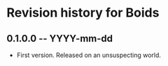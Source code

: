 # Revision history for Boids

## 0.1.0.0  -- YYYY-mm-dd

* First version. Released on an unsuspecting world.
